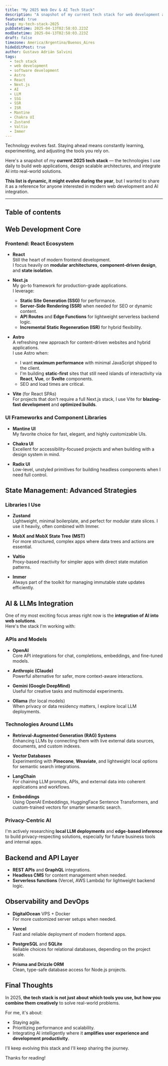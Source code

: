 ```yaml
---
title: "My 2025 Web Dev & AI Tech Stack"
description: "A snapshot of my current tech stack for web development and AI integration."
featured: true
slug: my-tech-stack-2025
pubDatetime: 2025-04-13T02:58:03.223Z
modDatetime: 2025-04-13T02:58:03.223Z
draft: false
timezone: America/Argentina/Buenos_Aires
hideEditPost: true
author: Gustavo Adrián Salvini
tags:
  - tech stack
  - web development
  - software development
  - Astro
  - React
  - Next.js
  - AI
  - LLM
  - SSG
  - SSR
  - ISR
  - Mantine
  - Chakra UI
  - Zustand
  - Valtio
  - Immer
---
```

Technology evolves fast. Staying ahead means constantly learning, experimenting, and adjusting the tools you rely on.

Here's a snapshot of my **current 2025 tech stack** — the technologies I use daily to build web applications, design scalable architectures, and integrate AI into real-world solutions.

**This list is dynamic, it might evolve during the year**, but I wanted to share it as a reference for anyone interested in modern web development and AI integration.

---

## Table of contents

## Web Development Core

### Frontend: React Ecosystem

- **React**\
  Still the heart of modern frontend development.\
  I focus heavily on **modular architectures**, **component-driven design**, and **state isolation**.

- **Next.js**\
  My go-to framework for production-grade applications.\
  I leverage:
  - **Static Site Generation (SSG)** for performance.
  - **Server-Side Rendering (SSR)** when needed for SEO or dynamic content.
  - **API Routes** and **Edge Functions** for lightweight serverless backend logic.
  - **Incremental Static Regeneration (ISR)** for hybrid flexibility.

- **Astro**\
  A refreshing new approach for content-driven websites and hybrid applications.\
  I use Astro when:
  - I want **maximum performance** with minimal JavaScript shipped to the client.
  - I'm building **static-first** sites that still need islands of interactivity via **React**, **Vue**, or **Svelte** components.
  - SEO and load times are critical.

- **Vite** (for React SPAs)\
  For projects that don't require a full Next.js stack, I use Vite for **blazing-fast development** and **optimized builds**.

### UI Frameworks and Component Libraries

- **Mantine UI**\
  My favorite choice for fast, elegant, and highly customizable UIs.

- **Chakra UI**\
  Excellent for accessibility-focused projects and when building with a design system in mind.

- **Radix UI**\
  Low-level, unstyled primitives for building headless components when I need full control.

## State Management: Advanced Strategies

### Libraries I Use

- **Zustand**\
  Lightweight, minimal boilerplate, and perfect for modular state slices. I use it heavily, often combined with Immer.

- **MobX and MobX State Tree (MST)**\
  For more structured, complex apps where data trees and actions are essential.

- **Valtio**\
  Proxy-based reactivity for simpler apps with direct state mutation patterns.

- **Immer**\
  Always part of the toolkit for managing immutable state updates efficiently.

## AI & LLMs Integration

One of my most exciting focus areas right now is the **integration of AI into web solutions**.\
Here's the stack I'm working with:

### APIs and Models

- **OpenAI**\
  Core API integrations for chat, completions, embeddings, and fine-tuned models.

- **Anthropic (Claude)**\
  Powerful alternative for safer, more context-aware interactions.

- **Gemini (Google DeepMind)**\
  Useful for creative tasks and multimodal experiments.

- **Ollama** (for local models)\
  When privacy or data residency matters, I explore local LLM deployments.

### Technologies Around LLMs

- **Retrieval-Augmented Generation (RAG) Systems**\
  Enhancing LLMs by connecting them with live external data sources, documents, and custom indexes.

- **Vector Databases**\
  Experimenting with **Pinecone**, **Weaviate**, and lightweight local options for semantic search integrations.

- **LangChain**\
  For chaining LLM prompts, APIs, and external data into coherent applications and workflows.

- **Embeddings**\
  Using OpenAI Embeddings, HuggingFace Sentence Transformers, and custom-trained vectors for smarter semantic search.

### Privacy-Centric AI

I'm actively researching **local LLM deployments** and **edge-based inference** to build privacy-respecting solutions, especially for future business tools and internal apps.

## Backend and API Layer

- **REST APIs** and **GraphQL** integrations.
- **Headless CMS** for content management when needed.
- **Serverless functions** (Vercel, AWS Lambda) for lightweight backend logic.

## Observability and DevOps

- **DigitalOcean** VPS + Docker\
  For more customized server setups when needed.

- **Vercel**\
  Fast and reliable deployment of modern frontend apps.

- **PostgreSQL** and **SQLite**\
  Reliable choices for relational databases, depending on the project scale.

- **Prisma and Drizzle ORM**\
  Clean, type-safe database access for Node.js projects.

## Final Thoughts

In 2025, **the tech stack is not just about which tools you use, but how you combine them creatively** to solve real-world problems.

For me, it's about:
- Staying agile.
- Prioritizing performance and scalability.
- Integrating AI intelligently where it **amplifies user experience and development productivity**.

I'll keep evolving this stack and I'll keep sharing the journey.

Thanks for reading!
